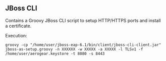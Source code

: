 ## JBoss CLI
Contains a Groovy JBoss CLI script to setup HTTP/HTTPS ports and install a certificate.

Execution:

    groovy -cp "/home/user/jboss-eap-6.1/bin/client/jboss-cli-client.jar" jboss-as-setup.groovy -n XXXXXX -w XXXXX -a XXXXX -l TLSv1 -f /home/user/aerogear.keystore -t 8080 -s 8443
